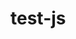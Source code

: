 # test-js

<!-- Далі використовуємо команди

git add . - додати все , з крапкою обовёязково - це означає додати всі файли

git commit –m ”комміт” - коментуємо ,

git push - відправляємо на віддалений репозиторій

git checkout -b <ім'я гілки> створення гілки

git checkout <ім'я гілки> пдля переходу на нову гілку

git branch –d <ім'я гілки> для видалення гілки
git fetch стягування оновлень з гілки віддаленого репо у локальний без злиття гілок
git pull стягування і злиття оновлень з гілки віддалено репо у локальний репозиторій

git clone <url репозиторія> клонування репозитрія -->
